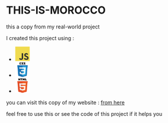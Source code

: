 # THIS-IS-MOROCCO

this a copy from my real-world project

I created this project using :

- <img src="https://raw.githubusercontent.com/devicons/devicon/master/icons/javascript/javascript-original.svg" alt="javascript" width="40" height="40" style="max-width:100%;"> 
- <img src="https://raw.githubusercontent.com/devicons/devicon/master/icons/css3/css3-original-wordmark.svg" alt="css3" width="40" height="40" style="max-width:100%;">
- <img src="https://raw.githubusercontent.com/devicons/devicon/master/icons/html5/html5-original-wordmark.svg" alt="html5" width="40" height="40" style="max-width:100%;">


you can visit this copy of my website :  <a href="https://this-is-morocco.vercel.app/" >from here</a>

feel free to use this or see the code of this project if it helps you

